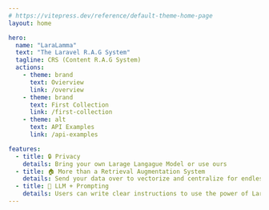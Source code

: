 ```yaml
---
# https://vitepress.dev/reference/default-theme-home-page
layout: home

hero:
  name: "LaraLamma"
  text: "The Laravel R.A.G System"
  tagline: CRS (Content R.A.G System)
  actions:
    - theme: brand
      text: Ovierview
      link: /overview
    - theme: brand
      text: First Collection
      link: /first-collection
    - theme: alt
      text: API Examples
      link: /api-examples

features:
  - title: 🔒 Privacy
    details: Bring your own Larage Langague Model or use ours
  - title: 🏠 More than a Retrieval Augmentation System 
    details: Send your data over to vectorize and centralize for endless uses
  - title: 💪 LLM + Prompting
    details: Users can write clear instructions to use the power of Large Language Models
---
```


